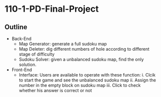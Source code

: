 # 110-1-PD-Final-Project

## Outline
- Back-End
  - Map Generator: generate a full sudoku map
  - Map Deleter: dig different numbers of hole according to different stage of difficulty
  - Sudoku Solver: given a unbalanced sudoku map, find the only solution.
- Front-End
  - Interface: Users are available to operate with these function:
      i. Clcik to start the game and see the unbalanced sudoku map
     ii. Assign the number in the empty block on sudoku map
    iii. Click to check whether his answer is correct or not
